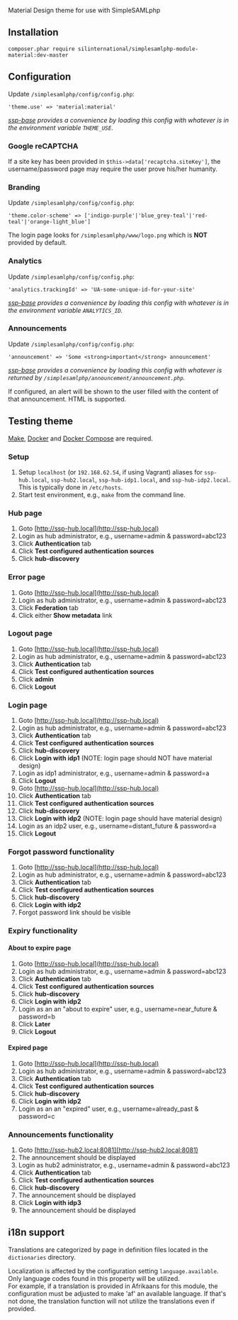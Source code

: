 Material Design theme for use with SimpleSAMLphp 

## Installation

```
composer.phar require silinternational/simplesamlphp-module-material:dev-master
```

## Configuration

Update `/simplesamlphp/config/config.php`:

```
'theme.use' => 'material:material'
```

_[ssp-base](https://github.com/silinternational/ssp-base) provides a convenience by loading this config with whatever is in the environment variable `THEME_USE`._

### Google reCAPTCHA
If a site key has been provided in `$this->data['recaptcha.siteKey']`, the 
username/password page may require the user prove his/her humanity.

### Branding
Update `/simplesamlphp/config/config.php`:

```
'theme.color-scheme' => ['indigo-purple'|'blue_grey-teal'|'red-teal'|'orange-light_blue']
```

The login page looks for `/simplesamlphp/www/logo.png` which is **NOT** provided by default.

### Analytics
Update `/simplesamlphp/config/config.php`:

```
'analytics.trackingId' => 'UA-some-unique-id-for-your-site'
```

_[ssp-base](https://github.com/silinternational/ssp-base) provides a convenience by loading this config with whatever is in the environment variable `ANALYTICS_ID`._

### Announcements
Update `/simplesamlphp/config/config.php`:

```
'announcement' => 'Some <strong>important</strong> announcement'
```

_[ssp-base](https://github.com/silinternational/ssp-base) provides a convenience by loading this config with whatever is returned by `/simplesamlphp/announcement/announcement.php`._

If configured, an alert will be shown to the user filled with the content of that announcement.  HTML is supported.

## Testing theme

[Make](https://www.gnu.org/software/make/), [Docker](https://www.docker.com/products/overview) and 
[Docker Compose](https://docs.docker.com/compose/install/) are required.

### Setup 

1. Setup `localhost` (or `192.168.62.54`, if using Vagrant) aliases for `ssp-hub.local`, `ssp-hub2.local`, `ssp-hub-idp1.local`, and `ssp-hub-idp2.local`.  This is typically done in `/etc/hosts`.
2. Start test environment, e.g., `make` from the command line.

### Hub page
1. Goto [http://ssp-hub.local](http://ssp-hub.local)
2. Login as hub administrator, e.g., username=admin & password=abc123
3. Click **Authentication** tab
4. Click **Test configured authentication sources**
5. Click **hub-discovery**

### Error page
1. Goto [http://ssp-hub.local](http://ssp-hub.local)
2. Login as hub administrator, e.g., username=admin & password=abc123
3. Click **Federation** tab
4. Click either **Show metadata** link

### Logout page
1. Goto [http://ssp-hub.local](http://ssp-hub.local)
2. Login as hub administrator, e.g., username=admin & password=abc123
3. Click **Authentication** tab
4. Click **Test configured authentication sources**
5. Click **admin**
6. Click **Logout**

### Login page
1. Goto [http://ssp-hub.local](http://ssp-hub.local)
2. Login as hub administrator, e.g., username=admin & password=abc123
3. Click **Authentication** tab
4. Click **Test configured authentication sources**
5. Click **hub-discovery**
6. Click **Login with idp1** (NOTE: login page should NOT have material design)
7. Login as idp1 administrator, e.g., username=admin & password=a
8. Click **Logout**
9. Goto [http://ssp-hub.local](http://ssp-hub.local)
10. Click **Authentication** tab
11. Click **Test configured authentication sources**
12. Click **hub-discovery**
13. Click **Login with idp2** (NOTE: login page should have material design)
14. Login as an idp2 user, e.g., username=distant_future & password=a
15. Click **Logout**

### Forgot password functionality
1. Goto [http://ssp-hub.local](http://ssp-hub.local)
2. Login as hub administrator, e.g., username=admin & password=abc123
3. Click **Authentication** tab
4. Click **Test configured authentication sources**
5. Click **hub-discovery**
6. Click **Login with idp2**
7. Forgot password link should be visible

### Expiry functionality
#### About to expire page
1. Goto [http://ssp-hub.local](http://ssp-hub.local)
2. Login as hub administrator, e.g., username=admin & password=abc123
3. Click **Authentication** tab
4. Click **Test configured authentication sources**
5. Click **hub-discovery**
6. Click **Login with idp2**
7. Login as an an "about to expire" user, e.g., username=near_future & password=b
8. Click **Later**
9. Click **Logout**

#### Expired page
1. Goto [http://ssp-hub.local](http://ssp-hub.local)
2. Login as hub administrator, e.g., username=admin & password=abc123
3. Click **Authentication** tab
4. Click **Test configured authentication sources**
5. Click **hub-discovery**
6. Click **Login with idp2**
7. Login as an an "expired" user, e.g., username=already_past & password=c

### Announcements functionality
1. Goto [http://ssp-hub2.local:8081](http://ssp-hub2.local:8081)
2. The announcement should be displayed
3. Login as hub2 administrator, e.g., username=admin & password=abc123
4. Click **Authentication** tab
5. Click **Test configured authentication sources**
6. Click **hub-discovery**
7. The announcement should be displayed
8. Click **Login with idp3**
9. The announcement should be displayed

## i18n support
Translations are categorized by page in definition files located in the `dictionaries` directory.

Localization is affected by the configuration setting `language.available`.  Only language codes found in this property will be utilized.  
For example, if a translation is provided in Afrikaans for this module, the configuration must be adjusted to make 'af' an available
language.  If that's not done, the translation function will not utilize the translations even if provided.
